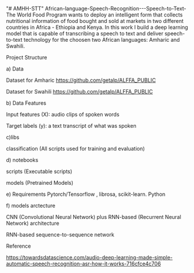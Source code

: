 "# AMHH-STT" 
African-language-Speech-Recognition---Speech-to-Text-
The World Food Program wants to deploy an intelligent form that collects nutritional information of food bought and sold at markets in two different countries in Africa - Ethiopia and Kenya. In this work I build a deep learning model that is capable of transcribing a speech to text and deliver speech-to-text technology for the choosen two African languages: Amharic and Swahili.

Project Structure

a) Data

Dataset for Amharic https://github.com/getalp/ALFFA_PUBLIC

Dataset for Swahili https://github.com/getalp/ALFFA_PUBLIC

b) Data Features

Input features (X): audio clips of spoken words

Target labels (y): a text transcript of what was spoken

c)libs

classification (All scripts used for training and evaluation)

d) notebooks

scripts (Executable scripts)

models (Pretrained Models)

e) Requirements
Pytorch/Tensorflow ,
librosa, scikit-learn. Python

f) models arctecture

CNN (Convolutional Neural Network) plus RNN-based (Recurrent Neural Network) architecture

RNN-based sequence-to-sequence network

Reference

https://towardsdatascience.com/audio-deep-learning-made-simple-automatic-speech-recognition-asr-how-it-works-716cfce4c706
